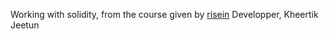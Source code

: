 Working with solidity, from the course given by [risein](https://www.risein.com/courses/solidity-fundamentals/)
Developper, Kheertik Jeetun
